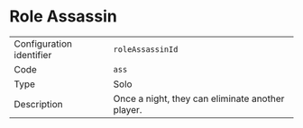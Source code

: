 # Role Assassin

|                          |                                                  |
| ------------------------ | ------------------------------------------------ |
| Configuration identifier | `roleAssassinId`                                 |
| Code                     | `ass`                                            |
| Type                     | Solo                                             |
| Description              | Once a night, they can eliminate another player. |
